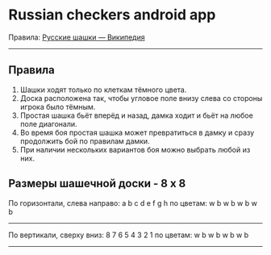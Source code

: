 # Russian checkers android app


Правила:  [Русские шашки — Википедия](https://ru.wikipedia.org/wiki/%D0%A0%D1%83%D1%81%D1%81%D0%BA%D0%B8%D0%B5_%D1%88%D0%B0%D1%88%D0%BA%D0%B8)
- - - -
## Правила
1. Шашки ходят только по клеткам тёмного цвета.
2. Доска расположена так, чтобы угловое поле внизу слева со стороны игрока было тёмным.
3. Простая шашка бьёт вперёд и назад, дамка ходит и бьёт на любое поле диагонали.
4. Во время боя простая шашка может превратиться в дамку и сразу продолжить бой по правилам дамки.
5. При наличии нескольких вариантов боя можно выбрать любой из них.

## Размеры шашечной доски - 8 x 8
По горизонтали, слева направо:     a	b	c	d	e	f	g	h
по цветам:			  			  w	b	w	b	w	b	w	b
- - - -
По вертикали, сверху вниз: 		  8	7	6	5	4	3	2	1
по цветам:						  w	b	w	b	w	b	w	b
- - - -
